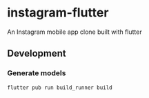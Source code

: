 # instagram-flutter

An Instagram mobile app clone built with flutter

## Development

### Generate models

```
flutter pub run build_runner build
```

